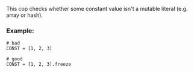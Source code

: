 This cop checks whether some constant value isn't a
mutable literal (e.g. array or hash).

### Example:
    # bad
    CONST = [1, 2, 3]

    # good
    CONST = [1, 2, 3].freeze